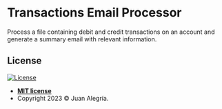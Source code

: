 # Transactions Email Processor
Process a file containing debit and credit transactions on an account and generate a summary email with relevant information.

## License

[![License](http://img.shields.io/:license-mit-blue.svg?style=flat-square)](http://badges.mit-license.org)

- **[MIT license](LICENSE)**
- Copyright 2023 © Juan Alegría.
